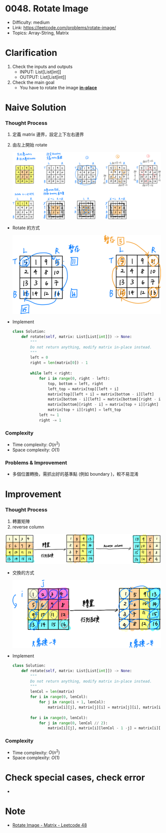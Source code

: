 # 0048. Rotate Image

- Difficulty: medium
- Link: https://leetcode.com/problems/rotate-image/
- Topics: Array-String, Matrix

# Clarification

1. Check the inputs and outputs
    - INPUT: List[List[int]]
    - OUTPUT: List[List[int]]
2. Check the main goal
    - You have to rotate the image **[in-place](https://en.wikipedia.org/wiki/In-place_algorithm)**

# Naive Solution

### Thought Process

1. 定義 matrix 邊界，設定上下左右邊界
2. 由左上開始 rotate
    
    ![Untitled](./Untitled.png)
    
- Rotate 的方式
    
    ![Untitled](./Untitled%201.png)
    
- Implement
    
    ```python
    class Solution:
        def rotate(self, matrix: List[List[int]]) -> None:
            """
            Do not return anything, modify matrix in-place instead.
            """
            left = 0
            right = len(matrix[0]) - 1
            
            while left < right:
                for i in range(0, right - left):
                    top, bottom = left, right
                    left_top = matrix[top][left + i]
                    matrix[top][left + i] = matrix[bottom - i][left]
                    matrix[bottom - i][left] = matrix[bottom][right - i]
                    matrix[bottom][right - i] = matrix[top + i][right]
                    matrix[top + i][right] = left_top
                left += 1
                right -= 1
    ```
    

### Complexity

- Time complexity: $O(n^2)$
- Space complexity: $O(1)$

### Problems & Improvement

- 多個位置轉換，需抓出好的基準點 (例如 boundary )，較不易混淆

# Improvement

### Thought Process

1. 轉置矩陣
2. reverse column

![Untitled](./Untitled%202.png)

- 交換的方式
    
    ![Untitled](./Untitled%203.png)
    
- Implement
    
    ```python
    class Solution:
        def rotate(self, matrix: List[List[int]]) -> None:
            """
            Do not return anything, modify matrix in-place instead.
            """
            lenCol = len(matrix)
            for i in range(0, lenCol):
                for j in range(i + 1, lenCol):
                    matrix[i][j], matrix[j][i] = matrix[j][i], matrix[i][j]
                    
            for i in range(0, lenCol):
                for j in range(0, lenCol // 2):
                    matrix[i][j], matrix[i][lenCol - 1 -j] = matrix[i][lenCol - 1 -j], matrix[i][j]
    ```
    

### Complexity

- Time complexity: $O(n^2)$
- Space complexity: $O(1)$

# Check special cases, check error

- 

# Note

- [Rotate Image - Matrix - Leetcode 48](https://www.youtube.com/watch?v=fMSJSS7eO1w)